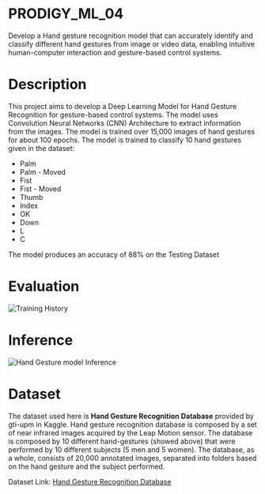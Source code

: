 # PRODIGY_ML_04
Develop a Hand gesture recognition model that can accurately identify and classify different hand gestures from image or video data, enabling intuitive human-computer interaction and gesture-based control systems.

# Description
This project aims to develop a Deep Learning Model for Hand Gesture Recognition for gesture-based control systems. The model uses Convolution Neural Networks (CNN) Architecture to extract information from the images.
The model is trained over 15,000 images of hand gestures for about 100 epochs. The model is trained to classify 10 hand gestures given in the dataset:

*    Palm
*    Palm - Moved
*    Fist
*    Fist - Moved
*    Thumb
*    Index
*    OK
*    Down
*    L
*    C

The model produces an accuracy of 88% on the Testing Dataset

# Evaluation

![Training History](https://github.com/LogeswaranSR/PRODIGY_ML_04/assets/131794661/c0ba4cea-0e0e-45b8-a56c-8e0337969b66)


# Inference
![Hand Gesture model Inference](https://github.com/LogeswaranSR/PRODIGY_ML_04/assets/131794661/8f5dba09-3971-4602-b453-536773ef9f12)


# Dataset
The dataset used here is **Hand Gesture Recognition Database** provided by gti-upm in Kaggle. Hand gesture recognition database is composed by a set of near infrared images acquired by the Leap Motion sensor. The database is composed by 10 different hand-gestures (showed above) that were performed by 10 different subjects (5 men and 5 women). The database, as a whole, consists of 20,000 annotated images, separated into folders based on the hand gesture and the subject performed.

Dataset Link: [Hand Gesture Recognition Database](https://www.kaggle.com/datasets/gti-upm/leapgestrecog)

